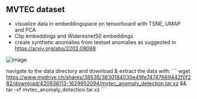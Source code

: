## MVTEC dataset

- visualize data in embeddingspace on tensorboard with TSNE, UMAP and PCA
- Clip embeddings and Wideresnet50 embeddings
- create synthetic anomalies from testset anomalies as suggested in https://arxiv.org/abs/2202.08088 


![image](https://github.com/buehlpa/MVTec_Visualizer/assets/64488738/c1df57ea-cdea-4a57-b654-5c740dfc86f2)

navigate to the data directory and download & extract the data  with:
´´´
wget https://www.mydrive.ch/shares/38536/3830184030e49fe74747669442f0f282/download/420938113-1629952094/mvtec_anomaly_detection.tar.xz && tar -xf mvtec_anomaly_detection.tar.xz
´´´
